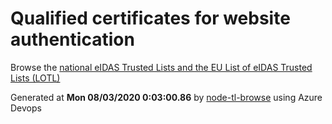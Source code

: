 # Qualified certificates for website authentication 
 Browse the [national eIDAS Trusted Lists and the EU List of eIDAS Trusted Lists (LOTL)](https://webgate.ec.europa.eu/tl-browser/#/) 
 
 
Generated at **Mon 08/03/2020  0:03:00.86** by [node-tl-browse](https://github.com/ymedlop/node-tl-browser) using Azure Devops 
